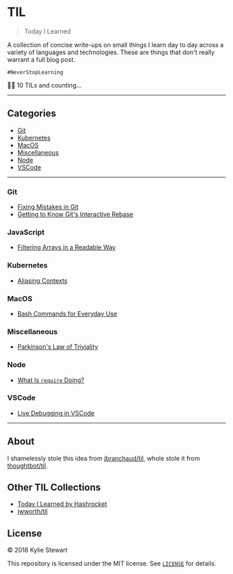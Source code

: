 # TIL

> Today I Learned

A collection of concise write-ups on small things I learn day to day across a
variety of languages and technologies. These are things that don't really
warrant a full blog post.

`#NeverStopLearning`

✍🏼 10 TILs and counting...

---

## Categories

- [Git](#git)
- [Kubernetes](#kubernetes)
- [MacOS](#macos)
- [Miscellaneous](#miscellaneous)
- [Node](#node)
- [VSCode](#vscode)

---
<!--
### CSS

- [Using the Z Index](css/using-z-index.md)
-->

### Git

- [Fixing Mistakes in Git](git/fixing-git-mistakes.md)
- [Getting to Know Git's Interactive Rebase](git/interactive-rebase.md)

### JavaScript

- [Filtering Arrays in a Readable Way](javascript/filter-boolean.md)

### Kubernetes

- [Aliasing Contexts](kubernetes/alias-context.md)

### MacOS

- [Bash Commands for Everyday Use](macos/basic-bash-commands.md)

### Miscellaneous

- [Parkinson's Law of Triviality](miscellaneous/bikeshedding.md)

### Node

- [What Is `require` Doing?](node/what-does-require-do.md)

<!--
### Python

- [topic](python/topic.md)

### React

- [topic](react/topic.md)

### React Native

- [topic](react-native/topic.md)
-->

### VSCode

- [Live Debugging in VSCode](vscode/live-debugging.md)

---

## About

I shamelessly stole this idea from [jbranchaud/til](https://github.com/jbranchaud/til), whole stole it from [thoughtbot/til](https://github.com/thoughtbot/til).

## Other TIL Collections

- [Today I Learned by Hashrocket](https://til.hashrocket.com)
- [jwworth/til](https://github.com/jwworth/til)

## License

&copy; 2018 Kylie Stewart

This repository is licensed under the MIT license. See [`LICENSE`](https://github.com/kale-stew/TIL/blob/master/LICENSE) for
details.
